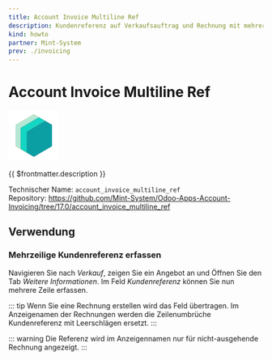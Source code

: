 ```yaml
---
title: Account Invoice Multiline Ref
description: Kundenreferenz auf Verkaufsauftrag und Rechnung mit mehreren Zeilen.
kind: howto
partner: Mint-System
prev: ./invoicing
---
```


# Account Invoice Multiline Ref

![icon_oms_box](attachments/icons_odoo_mint_system.png)

{{ $frontmatter.description }}

Technischer Name: `account_invoice_multiline_ref`\
Repository: <https://github.com/Mint-System/Odoo-Apps-Account-Invoicing/tree/17.0/account_invoice_multiline_ref>

## Verwendung

### Mehrzeilige Kundenreferenz erfassen

Navigieren Sie nach _Verkauf_, zeigen Sie ein Angebot an und Öffnen Sie den Tab _Weitere Informationen_. Im Feld _Kundenreferenz_ können Sie nun mehrere Zeile erfassen.

::: tip
Wenn Sie eine Rechnung erstellen wird das Feld übertragen. Im Anzeigenamen der Rechnungen werden die Zeilenumbrüche Kundenreferenz mit Leerschlägen ersetzt.
:::

::: warning
Die Referenz wird im Anzeigennamen nur für nicht-ausgehende Rechnung angezeigt.
:::
